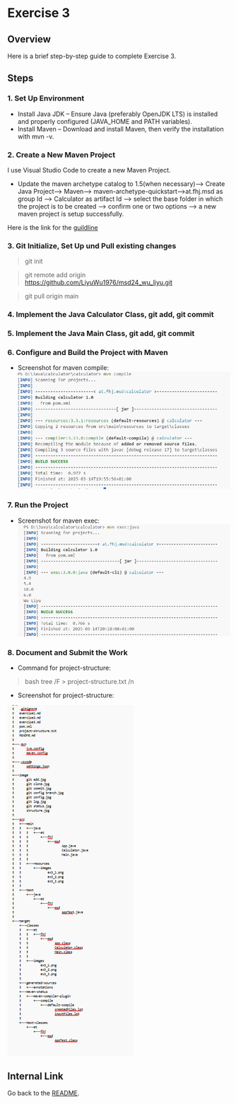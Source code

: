 # Exercise 3

## Overview

Here is a brief step-by-step guide to complete Exercise 3.

## Steps

### 1. Set Up Environment

* Install Java JDK – Ensure Java (preferably OpenJDK LTS) is installed and properly configured (JAVA_HOME and PATH variables).
* Install Maven – Download and install Maven, then verify the installation with mvn -v.


### 2. Create a New Maven Project

I use Visual Studio Code to create a new Maven Project. 
* Update the maven archetype catalog to 1.5(when necessary)--> Create Java Project--> Maven--> maven-archetype-quickstart-->at.fhj.msd as group Id --> Calculator as artifact Id --> select the base folder in which the project is to be created --> confirm one or two options --> a new maven project is setup successfully.

Here is the link for the [guildline](https://git-iit.fh-joanneum.at/iit-prog/java2/exercises/-/tree/main/00_maven?ref_type=heads)

### 3. Git Initialize, Set Up und Pull existing changes
> git init  

> git remote add origin https://github.com/LiyuWu1976/msd24_wu_liyu.git

> git pull origin main
>


### 4. Implement the Java Calculator Class, git add, git commit


### 5. Implement the Java Main Class, git add, git commit

### 6. Configure and Build the Project with Maven
* Screenshot for maven compile: 
![maven compile successfully](./src/main/resources/images/ex3_2.png)


### 7. Run the Project
* Screenshot for maven exec:
![maven exec successfully](./src/main/resources/images/ex3_3.png)



### 8. Document and Submit the Work

* Command for project-structure: 
> bash
> tree /F > project-structure.txt
/n

* Screenshot for project-structure: 

![project-structure](./src/main/resources/images/ex3_1.png)



## Internal Link
Go back to the [README](./README.md).

